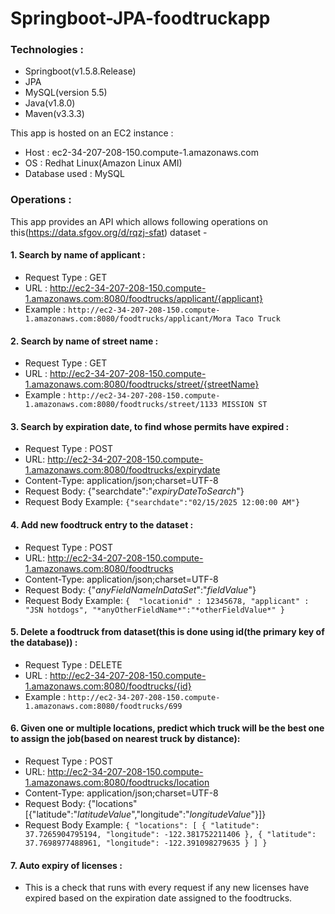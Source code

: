 # Springboot-JPA-foodtruckapp

### Technologies :
* Springboot(v1.5.8.Release)
* JPA
* MySQL(version 5.5)
* Java(v1.8.0)
* Maven(v3.3.3)

This app is hosted on an EC2 instance : 
* Host : ec2-34-207-208-150.compute-1.amazonaws.com
* OS : Redhat Linux(Amazon Linux AMI)
* Database used : MySQL

### Operations : 
This app provides an API which allows following operations on this(https://data.sfgov.org/d/rqzj-sfat) dataset -  
#### 1. Search by name of applicant :
  * Request Type : GET
  * URL : http://ec2-34-207-208-150.compute-1.amazonaws.com:8080/foodtrucks/applicant/{applicant}
  * Example : `http://ec2-34-207-208-150.compute-1.amazonaws.com:8080/foodtrucks/applicant/Mora Taco Truck`
  
#### 2. Search by name of street name :
  * Request Type : GET
  * URL : http://ec2-34-207-208-150.compute-1.amazonaws.com:8080/foodtrucks/street/{streetName}
  * Example : `http://ec2-34-207-208-150.compute-1.amazonaws.com:8080/foodtrucks/street/1133 MISSION ST`
  
#### 3. Search by expiration date, to find whose permits have expired : 
  * Request Type : POST
  * URL: http://ec2-34-207-208-150.compute-1.amazonaws.com:8080/foodtrucks/expirydate
  * Content-Type: application/json;charset=UTF-8
  * Request Body: {"searchdate":"*expiryDateToSearch*"}
  * Request Body Example: `{"searchdate":"02/15/2025 12:00:00 AM"}`
  
#### 4. Add new foodtruck entry to the dataset :
  * Request Type : POST
  * URL: http://ec2-34-207-208-150.compute-1.amazonaws.com:8080/foodtrucks
  * Content-Type: application/json;charset=UTF-8
  * Request Body: {"*anyFieldNameInDataSet*":"*fieldValue*"}
  * Request Body Example: 
  `{ 
    "locationid" : 12345678,
    "applicant" : "JSN hotdogs",
    "*anyOtherFieldName*":"*otherFieldValue*"
   }`
  
#### 5. Delete a foodtruck from dataset(this is done using id(the primary key of the database)) : 
  * Request Type : DELETE
  * URL : http://ec2-34-207-208-150.compute-1.amazonaws.com:8080/foodtrucks/{id}
  * Example : `http://ec2-34-207-208-150.compute-1.amazonaws.com:8080/foodtrucks/699`
  
#### 6. Given one or multiple locations, predict which truck will be the best one to assign the job(based on nearest truck by distance):
  * Request Type : POST
  * URL: http://ec2-34-207-208-150.compute-1.amazonaws.com:8080/foodtrucks/location
  * Content-Type: application/json;charset=UTF-8
  * Request Body: {"locations"[{"latitude":"*latitudeValue*","longitude":"*longitudeValue*"}]}
  * Request Body Example: 
  `{ "locations": [
        {
          "latitude": 37.7265904795194,
          "longitude": -122.381752211406
        },
        {
          "latitude": 37.7698977488961,
          "longitude": -122.391098279635
        }
      ]
  }`
  
#### 7. Auto expiry of licenses : 
  * This is a check that runs with every request if any new licenses have expired based on the expiration date assigned to the foodtrucks.
